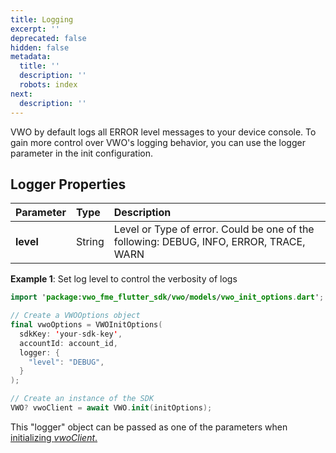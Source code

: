 ```yaml
---
title: Logging
excerpt: ''
deprecated: false
hidden: false
metadata:
  title: ''
  description: ''
  robots: index
next:
  description: ''
---
```

VWO by default logs all ERROR level messages to your device console. To gain more control over VWO's logging behavior, you can use the logger parameter in the init configuration.

## Logger Properties

| Parameter | Type   | Description                                                                            |
| :-------- | :----- | :------------------------------------------------------------------------------------- |
| **level** | String | Level or Type of error. Could be one of the following: DEBUG, INFO, ERROR, TRACE, WARN |

**Example 1**: Set log level to control the verbosity of logs

```swift Dart
import 'package:vwo_fme_flutter_sdk/vwo/models/vwo_init_options.dart';

// Create a VWOOptions object
final vwoOptions = VWOInitOptions(
  sdkKey: 'your-sdk-key',
  accountId: account_id,
  logger: {
    "level": "DEBUG",
  }
);

// Create an instance of the SDK
VWO? vwoClient = await VWO.init(initOptions);
```

This "logger" object can be passed as one of the parameters when [initializing *vwoClient*.](https://developers.vwo.com/v2/docs/fme-initialization)

